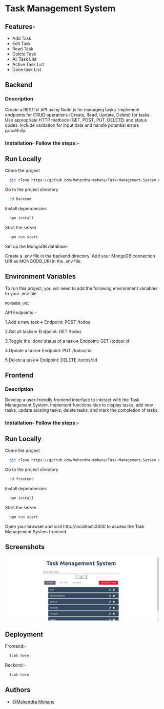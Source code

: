 # Task Management System

## Features- 

- Add Task
- Edit Task
- Read Task
- Delete Task
- All Task List
- Active Task List
- Done task List

## Backend

### Description
Create a RESTful API using Node.js  for managing tasks. Implement endpoints for CRUD operations (Create, Read, Update, Delete) for tasks. Use appropriate HTTP methods (GET, POST, PUT, DELETE) and status codes. Include validation for input data and handle potential errors gracefully.

### Installation- Follow the steps:-

## Run Locally

Clone the project

```bash
  git clone https://github.com/Mahendra-mohane/Task-Management-System.git
```

Go to the project directory

```bash
  cd Backend
```

Install dependencies

```bash
  npm install
```

Start the server

```bash
  npm run start
```

Set up the MongoDB database:

Create a .env file in the backend directory.
Add your MongoDB connection URI as MONGODB_URI in the .env file.

## Environment Variables

To run this project, you will need to add the following environment variables to your .env file

`MONGODB_URI`
 
API Endpoints:-

1.Add a new task=>  Endpoint: POST /todos

2.Get all tasks=>  Endpoint: GET /todos

3.Toggle the 'done'status of a task=> Endpoint: GET /todos/:id

4.Update a task=> Endpoint: PUT /todos/:id

5.Delete a task=> Endpoint: DELETE /todos/:id


## Frontend

### Description
Develop a user-friendly frontend interface to interact with the Task Management System. Implement functionalities to display tasks, add new tasks, update existing tasks, delete tasks, and mark the completion of tasks.

### Installation- Follow the steps:-
## Run Locally

Clone the project

```bash
  git clone https://github.com/Mahendra-mohane/Task-Management-System.git
```

Go to the project directory

```bash
  cd frontend
```

Install dependencies

```bash
  npm install
```

Start the server

```bash
  npm run start
```

Open your browser and visit http://localhost:3000 to access the Task Management System frontend.  

## Screenshots

![App Screenshot](https://github.com/Mahendra-mohane/Task-Management-System/blob/main/frontend/public/assets/Screenshot.png)



## Deployment

Frontend:-

```bash
  link here
```
Backend:-

```bash
  link here
```
## Authors

- [@Mahendra Mohane](https://github.com/Mahendra-mohane)
